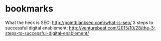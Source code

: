 # bookmarks
What the heck is SEO: http://pointblankseo.com/what-is-seo/
3 steps to successful digital enablement: http://venturebeat.com/2015/10/28/the-3-steps-to-successful-digital-enablement/
